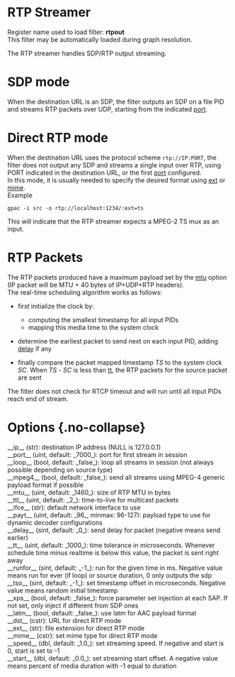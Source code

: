 <!-- automatically generated - do not edit, patch gpac/applications/gpac/gpac.c -->

# RTP Streamer  
  
Register name used to load filter: __rtpout__  
This filter may be automatically loaded during graph resolution.  
  
The RTP streamer handles SDP/RTP output streaming.  

# SDP mode  
  
When the destination URL is an SDP, the filter outputs an SDP on a file PID and streams RTP packets over UDP, starting from the indicated [port](#port).  

# Direct RTP mode  
  
When the destination URL uses the protocol scheme `rtp://IP:PORT`, the filter does not output any SDP and streams a single input over RTP, using PORT indicated in the destination URL, or the first [port](#port) configured.  
In this mode, it is usually needed to specify the desired format using [ext](#ext) or [mime](#mime).  
Example
```
gpac -i src -o rtp://localhost:1234/:ext=ts
```
  
This will indicate that the RTP streamer expects a MPEG-2 TS mux as an input.  

# RTP Packets  
  
The RTP packets produced have a maximum payload set by the [mtu](#mtu) option (IP packet will be MTU + 40 bytes of IP+UDP+RTP headers).  
The real-time scheduling algorithm works as follows:  

- first initialize the clock by:  

    - computing the smallest timestamp for all input PIDs  
    - mapping this media time to the system clock  

- determine the earliest packet to send next on each input PID, adding [delay](#delay) if any  
- finally compare the packet mapped timestamp _TS_ to the system clock _SC_. When _TS_ - _SC_ is less than [tt](#tt), the RTP packets for the source packet are sent  

  
The filter does not check for RTCP timeout and will run until all input PIDs reach end of stream.  
  

# Options  {.no-collapse}  
  
<div markdown class="option">  
<a id="ip" data-level="basic">__ip__</a> (str): destination IP address (NULL is 127.0.0.1)  
</div>  
<div markdown class="option">  
<a id="port" data-level="basic">__port__</a> (uint, default: _7000_): port for first stream in session  
</div>  
<div markdown class="option">  
<a id="loop" data-level="basic">__loop__</a> (bool, default: _false_): loop all streams in session (not always possible depending on source type)  
</div>  
<div markdown class="option">  
<a id="mpeg4">__mpeg4__</a> (bool, default: _false_): send all streams using MPEG-4 generic payload format if possible  
</div>  
<div markdown class="option">  
<a id="mtu" data-level="basic">__mtu__</a> (uint, default: _1460_): size of RTP MTU in bytes  
</div>  
<div markdown class="option">  
<a id="ttl">__ttl__</a> (uint, default: _2_): time-to-live for multicast packets  
</div>  
<div markdown class="option">  
<a id="ifce">__ifce__</a> (str): default network interface to use  
</div>  
<div markdown class="option">  
<a id="payt">__payt__</a> (uint, default: _96_, minmax: 96-127): payload type to use for dynamic decoder configurations  
</div>  
<div markdown class="option">  
<a id="delay" data-level="basic">__delay__</a> (sint, default: _0_): send delay for packet (negative means send earlier)  
</div>  
<div markdown class="option">  
<a id="tt">__tt__</a> (uint, default: _1000_): time tolerance in microseconds. Whenever schedule time minus realtime is below this value, the packet is sent right away  
</div>  
<div markdown class="option">  
<a id="runfor" data-level="basic">__runfor__</a> (sint, default: _-1_): run for the given time in ms. Negative value means run for ever (if loop) or source duration, 0 only outputs the sdp  
</div>  
<div markdown class="option">  
<a id="tso">__tso__</a> (sint, default: _-1_): set timestamp offset in microseconds. Negative value means random initial timestamp  
</div>  
<div markdown class="option">  
<a id="xps">__xps__</a> (bool, default: _false_): force parameter set injection at each SAP. If not set, only inject if different from SDP ones  
</div>  
<div markdown class="option">  
<a id="latm">__latm__</a> (bool, default: _false_): use latm for AAC payload format  
</div>  
<div markdown class="option">  
<a id="dst" data-level="basic">__dst__</a> (cstr): URL for direct RTP mode  
</div>  
<div markdown class="option">  
<a id="ext">__ext__</a> (str): file extension for direct RTP mode  
</div>  
<div markdown class="option">  
<a id="mime">__mime__</a> (cstr): set mime type for direct RTP mode  
</div>  
<div markdown class="option">  
<a id="speed" data-level="basic">__speed__</a> (dbl, default: _1.0_): set streaming speed. If negative and start is 0, start is set to -1  
</div>  
<div markdown class="option">  
<a id="start" data-level="basic">__start__</a> (dbl, default: _0.0_): set streaming start offset. A negative value means percent of media duration with -1 equal to duration  
</div>  
  
